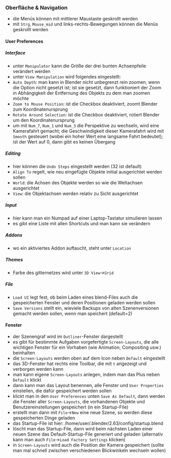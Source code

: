 ### Oberfläche & Navigation

- die Menüs können mit mittlerer Maustaste geskrollt werden
- mit `Strg`, `Mouse_mid` und links-rechts-Bewegungen können die Menüs geskrollt werden

#### User Preferences

##### Interface

- unter `Manipulator` kann die Größe der drei bunten Achsenpfeile verändert werden
- unter `View Manipulation` wird folgendes eingestellt:
 - `Auto Depth`: man kann in Blender nicht unbegrenzt rein zoomen, wenn die Option nicht gesetzt ist; ist sie gesetzt, dann funktioniert der Zoom in Abhängigkeit der Entfernung des Objekts zu dem man zoomen möchte
 - `Zoom to Mouse Position`: ist die Checkbox deaktiviert, zoomt Blender zum Koordinatenursprung
 - `Rotate Around Selection`: ist die Checkbox deaktiviert, rotiert Blender um den Koordinatenursprung
 - um mit `Num_7`, `Num_1` und `Num_3` die Perspektive zu wechseln, wird eine Kamerafahrt gemacht; die Geschwindigkeit dieser Kamerafahrt wird mit `Smooth` gesteuert (wobei ein hoher Wert eine langsame Fahrt bedeutet); ist der Wert auf 0, dann gibt es keinen Übergang

##### Editing

- hier können die `Undo Steps` eingestellt werden (32 ist default)
- `Align To` regelt, wie neu eingefügte Objekte initial ausgerichtet werden sollen
 - `World`: die Achsen des Objekte werden so wie die Weltachsen ausgerichtet
 - `View`: die Objektachsen werden relativ zu Sicht ausgerichtet
 
##### Input

- hier kann man ein Numpad auf einer Laptop-Tastatur simulieren lassen
- es gibt eine Liste mit allen Shortcuts und man kann sie verändern

##### Addons

- wo ein aktiviertes Addon auftaucht, steht unter `Location`

##### Themes

- Farbe des gitternetzes wird unter `3D View`->`Grid`

##### File

- `Load UI` legt fest, ob beim Laden eines blend-Files auch die gespeicherten Fenster und deren Positionen geladen werden sollen
- `Save Versions` stellt ein, wieviele Backups von alten Szenenversionen gemacht werden sollen, wenn man speichert (default=2)

#### Fenster

- der Szenengraf wird im `Outliner`-Fenster dargestellt
- es gibt für bestimmte Aufgaben vorgefertigte `Screen-Layouts`, die alle wichtigen Fenster für ein Vorhaben (wie Animation, Compositing usw.) beinhalten
 - die `Screen-Layouts` werden oben auf dem Icon neben `Default` eingestellt
- das 3D-Fenster hat rechts eine Toolbar, die mit `t` angezeigt und verborgen werden kann
- man kann eigene `Screen-Layouts` anlegen, indem man das Plus neben `Default` klickt
 - dann kann man das Layout benennen, alle Fenster und `User Properties` einstellen, die dafür gespeichert werden sollen
 - klickt man in den `User Preferences` unten `Save As Default`, dann werden die Fenster aller `Screen-Layouts`, die vorhandenen Objekte und Benutzereinstellungen gespeichert (in ein Startup-File)
 - erstellt man dann mit `File`->`New` eine neue Szene, so werden diese gespeicherten Dinge geladen
 - das Startup-File ist hier: /home/user/.blender/2.63/config/startup.blend
 - löscht man das Startup-File, dann wird beim nächsten Laden einer neuen Szene das Default-Startup-File generiert und geladen (alternativ kann man auch `File`->`Load Factory Settings` klicken)
 - in `Screen-Layouts` wird auch die Position der Kamera gespeichert (sollte man mal schnell zwischen verschiedenen Blickwinkeln wechseln wollen)
 
 
